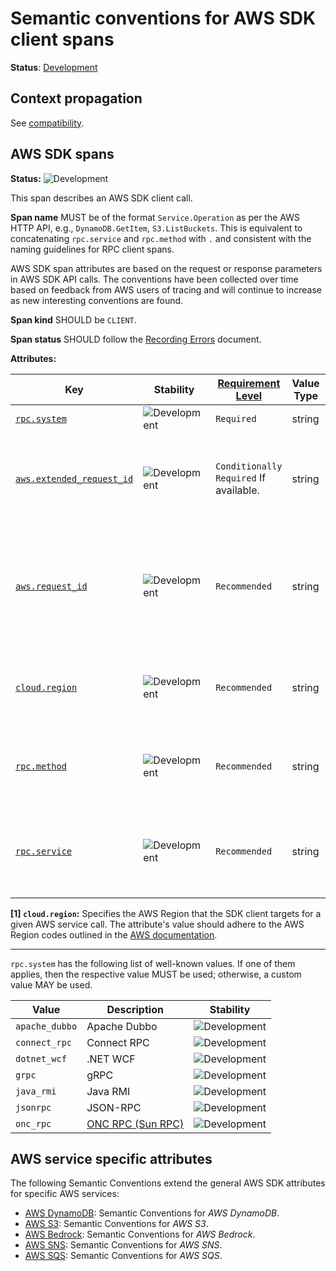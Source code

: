 <!--- Hugo front matter used to generate the website version of this page:
linkTitle: AWS SDK
--->

# Semantic conventions for AWS SDK client spans

**Status**: [Development][DocumentStatus]

## Context propagation

See [compatibility](../non-normative/compatibility/aws.md#context-propagation).

## AWS SDK spans

<!-- prettier-ignore-start -->
<!-- semconv span.aws.client -->
<!-- NOTE: THIS TEXT IS AUTOGENERATED. DO NOT EDIT BY HAND. -->
<!-- see templates/registry/markdown/snippet.md.j2 -->
<!-- prettier-ignore-start -->
<!-- markdownlint-capture -->
<!-- markdownlint-disable -->

**Status:** ![Development](https://img.shields.io/badge/-development-blue)

This span describes an AWS SDK client call.

**Span name** MUST be of the format `Service.Operation` as per the
AWS HTTP API, e.g., `DynamoDB.GetItem`, `S3.ListBuckets`. This is
equivalent to concatenating `rpc.service` and `rpc.method` with `.` and
consistent with the naming guidelines for RPC client spans.

AWS SDK span attributes are based on the request or response parameters
in AWS SDK API calls. The conventions have been collected over time based
on feedback from AWS users of tracing and will continue to increase as new
interesting conventions are found.

**Span kind** SHOULD be `CLIENT`.

**Span status** SHOULD follow the [Recording Errors](/docs/general/recording-errors.md) document.

**Attributes:**

| Key | Stability | [Requirement Level](https://opentelemetry.io/docs/specs/semconv/general/attribute-requirement-level/) | Value Type | Description | Example Values |
|---|---|---|---|---|---|
| [`rpc.system`](/docs/registry/attributes/rpc.md) | ![Development](https://img.shields.io/badge/-development-blue) | `Required` | string | The value `aws-api`. | `aws-api` |
| [`aws.extended_request_id`](/docs/registry/attributes/aws.md) | ![Development](https://img.shields.io/badge/-development-blue) | `Conditionally Required` If available. | string | The AWS extended request ID as returned in the response header `x-amz-id-2`. | `wzHcyEWfmOGDIE5QOhTAqFDoDWP3y8IUvpNINCwL9N4TEHbUw0/gZJ+VZTmCNCWR7fezEN3eCiQ=` |
| [`aws.request_id`](/docs/registry/attributes/aws.md) | ![Development](https://img.shields.io/badge/-development-blue) | `Recommended` | string | The AWS request ID as returned in the response headers `x-amzn-requestid`, `x-amzn-request-id` or `x-amz-request-id`. | `79b9da39-b7ae-508a-a6bc-864b2829c622`; `C9ER4AJX75574TDJ` |
| [`cloud.region`](/docs/registry/attributes/cloud.md) | ![Development](https://img.shields.io/badge/-development-blue) | `Recommended` | string | The AWS Region where the requested service is being accessed. [1] | `us-east-1`; `us-west-2` |
| [`rpc.method`](/docs/registry/attributes/rpc.md) | ![Development](https://img.shields.io/badge/-development-blue) | `Recommended` | string | The name of the operation corresponding to the request, as returned by the AWS SDK | `GetItem`; `PutItem` |
| [`rpc.service`](/docs/registry/attributes/rpc.md) | ![Development](https://img.shields.io/badge/-development-blue) | `Recommended` | string | The name of the service to which a request is made, as returned by the AWS SDK. | `DynamoDB`; `S3` |

**[1] `cloud.region`:** Specifies the AWS Region that the SDK client targets for a given AWS service call. The attribute's value should adhere to the AWS Region codes outlined in the [AWS documentation](https://docs.aws.amazon.com/global-infrastructure/latest/regions/aws-regions.html#available-regions).

---

`rpc.system` has the following list of well-known values. If one of them applies, then the respective value MUST be used; otherwise, a custom value MAY be used.

| Value  | Description | Stability |
|---|---|---|
| `apache_dubbo` | Apache Dubbo | ![Development](https://img.shields.io/badge/-development-blue) |
| `connect_rpc` | Connect RPC | ![Development](https://img.shields.io/badge/-development-blue) |
| `dotnet_wcf` | .NET WCF | ![Development](https://img.shields.io/badge/-development-blue) |
| `grpc` | gRPC | ![Development](https://img.shields.io/badge/-development-blue) |
| `java_rmi` | Java RMI | ![Development](https://img.shields.io/badge/-development-blue) |
| `jsonrpc` | JSON-RPC | ![Development](https://img.shields.io/badge/-development-blue) |
| `onc_rpc` | [ONC RPC (Sun RPC)](https://datatracker.ietf.org/doc/html/rfc5531) | ![Development](https://img.shields.io/badge/-development-blue) |

<!-- markdownlint-restore -->
<!-- prettier-ignore-end -->
<!-- END AUTOGENERATED TEXT -->
<!-- endsemconv -->
<!-- prettier-ignore-end -->

## AWS service specific attributes

The following Semantic Conventions extend the general AWS SDK attributes for specific AWS services:

- [AWS DynamoDB](/docs/database/dynamodb.md): Semantic Conventions for _AWS DynamoDB_.
- [AWS S3](/docs/object-stores/s3.md): Semantic Conventions for _AWS S3_.
- [AWS Bedrock](/docs/gen-ai/aws-bedrock.md): Semantic Conventions for _AWS Bedrock_.
- [AWS SNS](/docs/messaging/sns.md): Semantic Conventions for _AWS SNS_.
- [AWS SQS](/docs/messaging/sqs.md): Semantic Conventions for _AWS SQS_.

[DocumentStatus]: https://opentelemetry.io/docs/specs/otel/document-status
